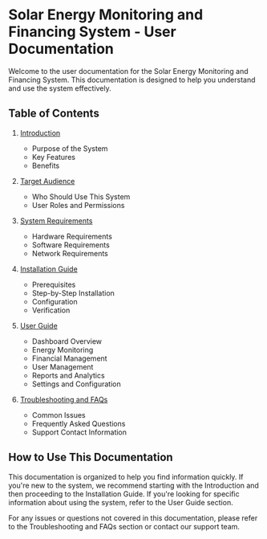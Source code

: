 # Solar Energy Monitoring and Financing System - User Documentation

Welcome to the user documentation for the Solar Energy Monitoring and Financing System. This documentation is designed to help you understand and use the system effectively.

## Table of Contents

1. [Introduction](./introduction.md)
   - Purpose of the System
   - Key Features
   - Benefits

2. [Target Audience](./target_audience.md)
   - Who Should Use This System
   - User Roles and Permissions

3. [System Requirements](./system_requirements.md)
   - Hardware Requirements
   - Software Requirements
   - Network Requirements

4. [Installation Guide](./installation_guide.md)
   - Prerequisites
   - Step-by-Step Installation
   - Configuration
   - Verification

5. [User Guide](./user_guide.md)
   - Dashboard Overview
   - Energy Monitoring
   - Financial Management
   - User Management
   - Reports and Analytics
   - Settings and Configuration

6. [Troubleshooting and FAQs](./troubleshooting.md)
   - Common Issues
   - Frequently Asked Questions
   - Support Contact Information

## How to Use This Documentation

This documentation is organized to help you find information quickly. If you're new to the system, we recommend starting with the Introduction and then proceeding to the Installation Guide. If you're looking for specific information about using the system, refer to the User Guide section.

For any issues or questions not covered in this documentation, please refer to the Troubleshooting and FAQs section or contact our support team.